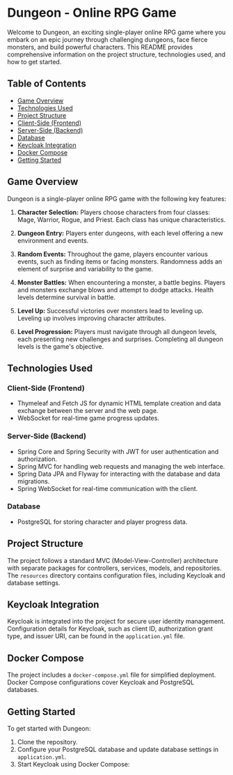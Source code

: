 # Dungeon - Online RPG Game

Welcome to Dungeon, an exciting single-player online RPG game where you embark on an epic journey through challenging dungeons, face fierce monsters, and build powerful characters. This README provides comprehensive information on the project structure, technologies used, and how to get started.

## Table of Contents

- [Game Overview](#game-overview)
- [Technologies Used](#technologies-used)
- [Project Structure](#project-structure)
- [Client-Side (Frontend)](#client-side-frontend)
- [Server-Side (Backend)](#server-side-backend)
- [Database](#database)
- [Keycloak Integration](#keycloak-integration)
- [Docker Compose](#docker-compose)
- [Getting Started](#getting-started)
  
## Game Overview

Dungeon is a single-player online RPG game with the following key features:

1. **Character Selection:** Players choose characters from four classes: Mage, Warrior, Rogue, and Priest. Each class has unique characteristics.

2. **Dungeon Entry:** Players enter dungeons, with each level offering a new environment and events.

3. **Random Events:** Throughout the game, players encounter various events, such as finding items or facing monsters. Randomness adds an element of surprise and variability to the game.

4. **Monster Battles:** When encountering a monster, a battle begins. Players and monsters exchange blows and attempt to dodge attacks. Health levels determine survival in battle.

5. **Level Up:** Successful victories over monsters lead to leveling up. Leveling up involves improving character attributes.

6. **Level Progression:** Players must navigate through all dungeon levels, each presenting new challenges and surprises. Completing all dungeon levels is the game's objective.

## Technologies Used

### Client-Side (Frontend)

- Thymeleaf and Fetch JS for dynamic HTML template creation and data exchange between the server and the web page.
- WebSocket for real-time game progress updates.

### Server-Side (Backend)

- Spring Core and Spring Security with JWT for user authentication and authorization.
- Spring MVC for handling web requests and managing the web interface.
- Spring Data JPA and Flyway for interacting with the database and data migrations.
- Spring WebSocket for real-time communication with the client.

### Database

- PostgreSQL for storing character and player progress data.

## Project Structure

The project follows a standard MVC (Model-View-Controller) architecture with separate packages for controllers, services, models, and repositories. The `resources` directory contains configuration files, including Keycloak and database settings.

## Keycloak Integration

Keycloak is integrated into the project for secure user identity management. Configuration details for Keycloak, such as client ID, authorization grant type, and issuer URI, can be found in the `application.yml` file.

## Docker Compose

The project includes a `docker-compose.yml` file for simplified deployment. Docker Compose configurations cover Keycloak and PostgreSQL databases.

## Getting Started

To get started with Dungeon:

1. Clone the repository.
2. Configure your PostgreSQL database and update database settings in `application.yml`.
3. Start Keycloak using Docker Compose:
